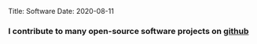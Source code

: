 Title: Software
Date: 2020-08-11

### I contribute to many open-source software projects on [github](https://github.com/scottyhq)
